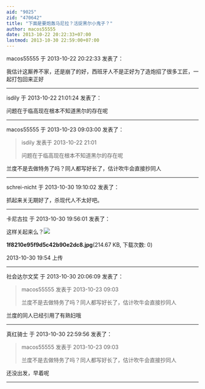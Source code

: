 ```yaml
---
aid: "9025"
zid: "470642"
title: "下面是要炮轰马尼拉？活捉黑尔小鬼子？"
author: macos55555
date: 2013-10-22 20:22:33+07:00
lastmod: 2013-10-30 22:59:00+07:00
---
```


macos55555 于 2013-10-22 20:22:33 发表了：

我估计这厮养不家，还是崩了的好，西班牙人不是正好为了造炮招了很多工匠，一起打包回来正好

---

isdily 于 2013-10-22 21:01:24 发表了：

问题在于临高现在根本不知道黑尔的存在呢

---

macos55555 于 2013-10-23 09:03:00 发表了：

> isdily 发表于 2013-10-22 21:01
>
> 问题在于临高现在根本不知道黑尔的存在呢

兰度不是去做特务了吗？同人都写好长了，估计吹牛会直接抄同人

---

schrei-nicht 于 2013-10-30 19:10:02 发表了：

抓起来关无期好了，杀现代人不太好吧。

---

卡尼古拉 于 2013-10-30 19:56:01 发表了：

这样关起来么？![](/9025/1954408x35bidwugr22nin.jpg)

**1f8210e95f9d5c42b90e2dc8.jpg**(214.67 KB, 下载次数: 0)

2013-10-30 19:54 上传

---

社会达尔文奖 于 2013-10-30 20:06:09 发表了：

> macos55555 发表于 2013-10-23 09:03
>
> 兰度不是去做特务了吗？同人都写好长了，估计吹牛会直接抄同人

兰度的同人已经引用了有熟妇哦

---

真红骑士 于 2013-10-30 22:59:56 发表了：

> macos55555 发表于 2013-10-23 09:03
>
> 兰度不是去做特务了吗？同人都写好长了，估计吹牛会直接抄同人

还没出发，早着呢

---
